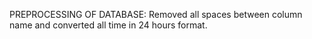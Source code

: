 PREPROCESSING OF DATABASE:
Removed all spaces between column name and converted all time in 24 hours format.

